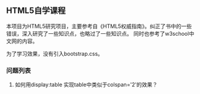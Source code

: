 ## HTML5自学课程


本项目为HTML5研究项目，主要参考自《HTML5权威指南》。纠正了书中的一些错误，深入研究了一些知识点，也略过了一些知识点。
同时也参考了w3school中文网的内容。

为了学习效果，没有引入bootstrap.css。

### 问题列表

1. 如何用display:table 实现table中类似于colspan='2'的效果？